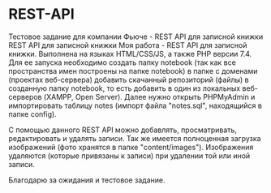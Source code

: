 # REST-API
Тестовое задание для компании Фьюче - REST API для записной книжки
REST API для записной книжки Моя работа - REST API для записной книжки. Выполнена на языках HTML/CSS/JS, а также PHP версии 7.4. Для ее запуска необходимо создать папку notebook (так как все пространства имен построены на папке notebook) в папке с доменами (проектах веб-сервера) добавить скачанный репозиторий (файлы) в созданную папку notebook, то есть добавить в один из локальных веб-серверов (XAMPP, Open Server). Далее нужно открыть PHPMyAdmin и импортировать таблицу notes (импорт файла "notes.sql", находящийся в папке config).

С помощью данного REST API можно добавлять, просматривать, редактировать и удалять записи. Так же имеется полноценная загрузка изображений (фото хранятся в папке "content/images"). Изображения удаляются (которые привязаны к записи) при удалении той или иной записи.

Благодарю за ожидания и тестовое задание.
